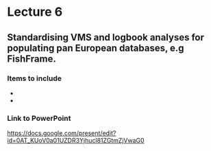 # Lecture 6 #
## Standardising VMS and logbook analyses for populating pan European databases, e.g FishFrame. ##

### Items to include ###
  * 
  * 
### Link to PowerPoint ###
https://docs.google.com/present/edit?id=0AT_KUoV0a01UZDR3Yjhucl81ZGtmZjVwaG0
